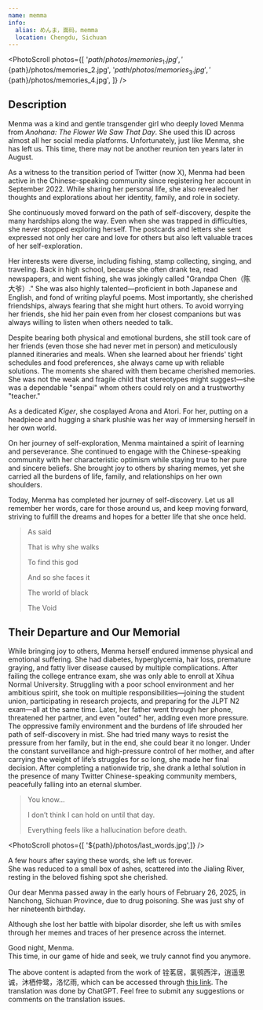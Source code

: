 ```yaml
---
name: memma
info:
  alias: めんま，面码，memma
  location: Chengdu, Sichuan
---
```


<PhotoScroll photos={[ 
  '${path}/photos/memories_1.jpg',
  '${path}/photos/memories_2.jpg',
  '${path}/photos/memories_3.jpg',
  '${path}/photos/memories_4.jpg',
]} />  

## Description

Menma was a kind and gentle transgender girl who deeply loved Menma from *Anohana: The Flower We Saw That Day*. She used this ID across almost all her social media platforms. Unfortunately, just like Menma, she has left us. This time, there may not be another reunion ten years later in August.

As a witness to the transition period of Twitter (now X), Menma had been active in the Chinese-speaking community since registering her account in September 2022. While sharing her personal life, she also revealed her thoughts and explorations about her identity, family, and role in society.

She continuously moved forward on the path of self-discovery, despite the many hardships along the way. Even when she was trapped in difficulties, she never stopped exploring herself. The postcards and letters she sent expressed not only her care and love for others but also left valuable traces of her self-exploration.

Her interests were diverse, including fishing, stamp collecting, singing, and traveling. Back in high school, because she often drank tea, read newspapers, and went fishing, she was jokingly called "Grandpa Chen（陈大爷）." She was also highly talented—proficient in both Japanese and English, and fond of writing playful poems. Most importantly, she cherished friendships, always fearing that she might hurt others. To avoid worrying her friends, she hid her pain even from her closest companions but was always willing to listen when others needed to talk.

Despite bearing both physical and emotional burdens, she still took care of her friends (even those she had never met in person) and meticulously planned itineraries and meals. When she learned about her friends' tight schedules and food preferences, she always came up with reliable solutions. The moments she shared with them became cherished memories. She was not the weak and fragile child that stereotypes might suggest—she was a dependable "senpai" whom others could rely on and a trustworthy "teacher."

As a dedicated *Kiger*, she cosplayed Arona and Atori. For her, putting on a headpiece and hugging a shark plushie was her way of immersing herself in her own world.

On her journey of self-exploration, Menma maintained a spirit of learning and perseverance. She continued to engage with the Chinese-speaking community with her characteristic optimism while staying true to her pure and sincere beliefs. She brought joy to others by sharing memes, yet she carried all the burdens of life, family, and relationships on her own shoulders.

Today, Menma has completed her journey of self-discovery. Let us all remember her words, care for those around us, and keep moving forward, striving to fulfill the dreams and hopes for a better life that she once held.

> As said 
> 
> That is why she walks 
> 
> To find this god 
> 
> 
> And so she faces it
> 
> The world of black 
> 
> The Void

## Their Departure and Our Memorial

While bringing joy to others, Menma herself endured immense physical and emotional suffering. She had diabetes, hyperglycemia, hair loss, premature graying, and fatty liver disease caused by multiple complications. After failing the college entrance exam, she was only able to enroll at Xihua Normal University. Struggling with a poor school environment and her ambitious spirit, she took on multiple responsibilities—joining the student union, participating in research projects, and preparing for the JLPT N2 exam—all at the same time. Later, her father went through her phone, threatened her partner, and even "outed" her, adding even more pressure. The oppressive family environment and the burdens of life shrouded her path of self-discovery in mist. She had tried many ways to resist the pressure from her family, but in the end, she could bear it no longer. Under the constant surveillance and high-pressure control of her mother, and after carrying the weight of life’s struggles for so long, she made her final decision. After completing a nationwide trip, she drank a lethal solution in the presence of many Twitter Chinese-speaking community members, peacefully falling into an eternal slumber.

> You know…  
>
> I don’t think I can hold on until that day.  
>
> Everything feels like a hallucination before death.  

<PhotoScroll photos={[ '${path}/photos/last_words.jpg',]} />  

A few hours after saying these words, she left us forever.  
She was reduced to a small box of ashes, scattered into the Jialing River, resting in the beloved fishing spot she cherished.

Our dear Menma passed away in the early hours of February 26, 2025, in Nanchong, Sichuan Province, due to drug poisoning. She was just shy of her nineteenth birthday.

Although she lost her battle with bipolar disorder, she left us with smiles through her memes and traces of her presence across the internet.

Good night, Menma.  
This time, in our game of hide and seek, we truly cannot find you anymore.

The above content is adapted from the work of 铨茗居，氯鸮西泮，逍遥思诚，沐栖仲鹭，洛忆雨, which can be accessed through [this link](https://x.com/misumiaoi06/status/1894661004329717916). The translation was done by ChatGPT. Feel free to submit any suggestions or comments on the translation issues.

